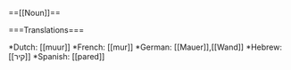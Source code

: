 ==[[Noun]]==

===Translations===

*Dutch: [[muur]]
*French: [[mur]]
*German: [[Mauer]],[[Wand]]
*Hebrew: [[קיר]]
*Spanish: [[pared]]